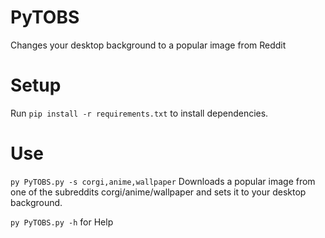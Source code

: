 # PyTOBS
Changes your desktop background to a popular image from Reddit

# Setup
Run `pip install -r requirements.txt` to install dependencies.

# Use
`py PyTOBS.py -s corgi,anime,wallpaper` Downloads a popular image from one of the subreddits corgi/anime/wallpaper and sets it to your desktop background.

`py PyTOBS.py -h` for Help
